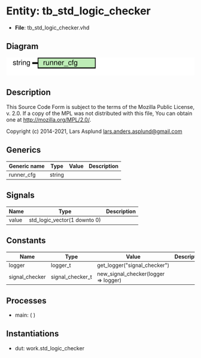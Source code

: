 # Entity: tb_std_logic_checker

- **File**: tb_std_logic_checker.vhd
## Diagram

![Diagram](tb_std_logic_checker.svg "Diagram")
## Description

 This Source Code Form is subject to the terms of the Mozilla Public
 License, v. 2.0. If a copy of the MPL was not distributed with this file,
 You can obtain one at http://mozilla.org/MPL/2.0/.

 Copyright (c) 2014-2021, Lars Asplund lars.anders.asplund@gmail.com
## Generics

| Generic name | Type   | Value | Description |
| ------------ | ------ | ----- | ----------- |
| runner_cfg   | string |       |             |
## Signals

| Name  | Type                         | Description |
| ----- | ---------------------------- | ----------- |
| value | std_logic_vector(1 downto 0) |             |
## Constants

| Name           | Type             | Value                                 | Description |
| -------------- | ---------------- | ------------------------------------- | ----------- |
| logger         | logger_t         |  get_logger("signal_checker")         |             |
| signal_checker | signal_checker_t |  new_signal_checker(logger => logger) |             |
## Processes
- main: (  )
## Instantiations

- dut: work.std_logic_checker
